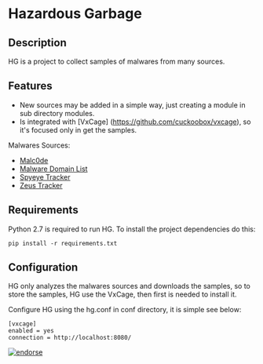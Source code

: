 Hazardous Garbage
=================

Description
-----------

HG is a project to collect samples of malwares from many sources.

Features
--------

* New sources may be added in a simple way, just creating a module in sub directory modules.
* Is integrated with [VxCage] (https://github.com/cuckoobox/vxcage), so it's focused only in get the samples. 

Malwares Sources:

* [Malc0de](http://malc0de.com/)
* [Malware Domain List](http://www.malwaredomainlist.com/)
* [Spyeye Tracker](https://spyeyetracker.abuse.ch/)
* [Zeus Tracker](https://zeustracker.abuse.ch/)

Requirements
------------

Python 2.7 is required to run HG. To install the project dependencies do this:

	pip install -r requirements.txt

Configuration
-------------

HG only analyzes the malwares sources and downloads the samples, so to store the samples, HG use the VxCage, then first is needed to install it.

Configure HG using the hg.conf in conf directory, it is simple see below:

	[vxcage]
	enabled = yes
	connection = http://localhost:8080/

[![endorse](https://api.coderwall.com/neriberto/endorsecount.png)](https://coderwall.com/neriberto)
